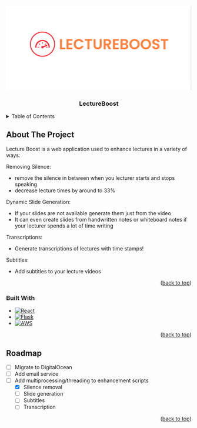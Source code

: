 <!-- PROJECT LOGO -->
<br />
<div align="center">
  <a href="https://github.com/kckang1103/LectureBoost">
    <img src="lectureboost.png" alt="Logo">
  </a>

<h3 align="center">LectureBoost</h3>
</div>



<!-- TABLE OF CONTENTS -->
<details>
  <summary>Table of Contents</summary>
  <ol>
    <li>
      <a href="#about-the-project">About The Project</a>
      <ul>
        <li><a href="#built-with">Built With</a></li>
      </ul>
    </li>
    <li><a href="#roadmap">Roadmap</a></li>
  </ol>
</details>



<!-- ABOUT THE PROJECT -->
## About The Project

Lecture Boost is a web application used to enhance lectures in a variety of ways:

Removing Silence:
- remove the silence in between when you lecturer starts and stops speaking
- decrease lecture times by around to 33%

Dynamic Slide Generation:
- If your slides are not available generate them just from the video
- It can even create slides from handwritten notes or whiteboard notes if your lecturer spends a lot of time writing

Transcriptions:
- Generate transcriptions of lectures with time stamps!

Subtitles:
- Add subtitles to your lecture videos

<p align="right">(<a href="#readme-top">back to top</a>)</p>



### Built With

* [![React][React.js]][React-url]
* [![Flask][Flask]][Flask-url]
* [![AWS][AWS]][AWS-url]
<p align="right">(<a href="#readme-top">back to top</a>)</p>

<!-- ROADMAP -->
## Roadmap

- [ ] Migrate to DigitalOcean
- [ ] Add email service
- [ ] Add multiprocessing/threading to enhancement scripts
    - [x] Silence removal
    - [ ] Slide generation
    - [ ] Subtitles
    - [ ] Transcription

<p align="right">(<a href="#readme-top">back to top</a>)</p>

<!-- MARKDOWN LINKS & IMAGES -->
<!-- https://www.markdownguide.org/basic-syntax/#reference-style-links -->
[contributors-shield]: https://img.shields.io/github/contributors/github_username/repo_name.svg?style=for-the-badge
[contributors-url]: https://github.com/github_username/repo_name/graphs/contributors
[forks-shield]: https://img.shields.io/github/forks/github_username/repo_name.svg?style=for-the-badge
[forks-url]: https://github.com/github_username/repo_name/network/members
[stars-shield]: https://img.shields.io/github/stars/github_username/repo_name.svg?style=for-the-badge
[stars-url]: https://github.com/github_username/repo_name/stargazers
[issues-shield]: https://img.shields.io/github/issues/github_username/repo_name.svg?style=for-the-badge
[issues-url]: https://github.com/github_username/repo_name/issues
[license-shield]: https://img.shields.io/github/license/github_username/repo_name.svg?style=for-the-badge
[license-url]: https://github.com/github_username/repo_name/blob/master/LICENSE.txt
[linkedin-shield]: https://img.shields.io/badge/-LinkedIn-black.svg?style=for-the-badge&logo=linkedin&colorB=555
[linkedin-url]: https://linkedin.com/in/linkedin_username
[product-screenshot]: images/screenshot.png
[React.js]: https://img.shields.io/badge/React-20232A?style=for-the-badge&logo=react&logoColor=61DAFB
[React-url]: https://reactjs.org/
[Flask]: https://img.shields.io/badge/Flask-000000?style=for-the-badge&logo=flask&logoColor=white
[Flask-url]: https://flask.palletsprojects.com/en/2.2.x/
[AWS]: https://img.shields.io/badge/Amazon_AWS-232F3E?style=for-the-badge&logo=amazon-aws&logoColor=white
[AWS-url]: https://aws.amazon.com/
